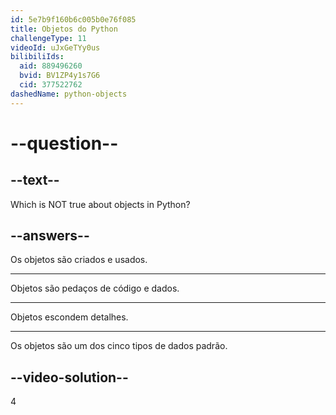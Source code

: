 ```yaml
---
id: 5e7b9f160b6c005b0e76f085
title: Objetos do Python
challengeType: 11
videoId: uJxGeTYy0us
bilibiliIds:
  aid: 889496260
  bvid: BV1ZP4y1s7G6
  cid: 377522762
dashedName: python-objects
---
```


# --question--

## --text--

Which is NOT true about objects in Python?

## --answers--

Os objetos são criados e usados.

---

Objetos são pedaços de código e dados.

---

Objetos escondem detalhes.

---

Os objetos são um dos cinco tipos de dados padrão.

## --video-solution--

4

